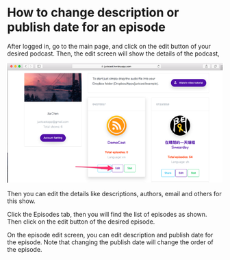 How to change description or publish date for an episode
=======================================================

After logged in, go to the main page, and click on the edit button of your desired podcast. Then, the edit screen will show the details of the podcast,

![admin](/assets/imgs/admin.png "Admin")

Then you can edit the details like descriptions, authors, email and others for this show.

Click the Episodes tab, then you will find the list of episodes as shown. Then click on the edit button of the desired episode.

On the episode edit screen, you can edit description and publish date for the episode. Note that changing the publish date will change the order of the episode.

